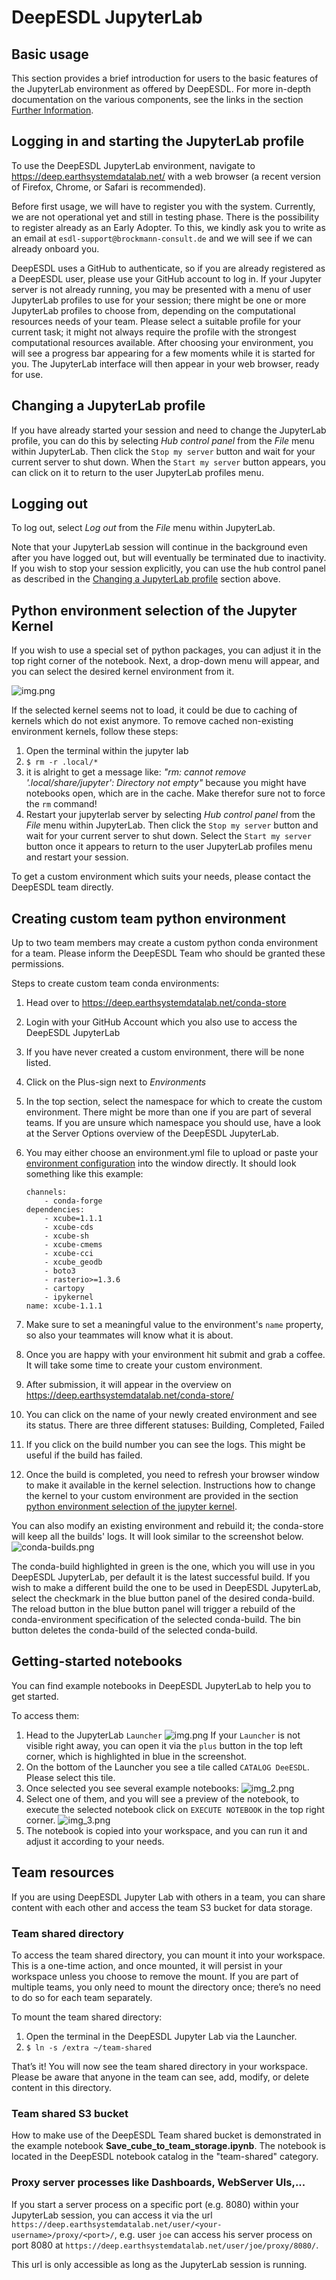 # DeepESDL JupyterLab

## Basic usage

This section provides a brief introduction for users to the basic features of
the JupyterLab environment as offered by DeepESDL.
For more in-depth documentation on the various components, see the links in the
section [Further Information](further-information.md).

## Logging in and starting the JupyterLab profile

To use the DeepESDL JupyterLab environment, navigate to
<https://deep.earthsystemdatalab.net/> with a web browser (a recent version of
Firefox, Chrome, or Safari is recommended).

Before first usage, we will have to register you with the system. Currently,
we are not operational yet and still in testing phase. There is the
possibility to register already as an Early Adopter. To this, we kindly ask you
to write as an email at `esdl-support@brockmann-consult.de` and we will see
if we can already onboard you.

DeepESDL uses a GitHub to authenticate, so if you are already registered as a
DeepESDL user, please use your GitHub account to log in.
If your Jupyter server is not already running, you may be presented
with a menu of user JupyterLab profiles to use for your session; there might be
one or more JupyterLab profiles to choose from, depending on the computational
resources needs of your team. Please select a suitable profile for
your current task; it might not always require the profile with the strongest
computational resources available.
After choosing your environment, you will see a progress bar appearing for a few
moments while it is started for you.
The JupyterLab interface will then appear in your web browser, ready for
use.

## Changing a JupyterLab profile

If you have already started your session and need to change the JupyterLab profile,
you can do this by selecting _Hub control panel_ from the _File_ menu within
JupyterLab. Then click the `Stop my server` button and wait for your current
server to shut down. When the `Start my server` button appears, you can click
on it to return to the user JupyterLab profiles menu.

## Logging out

To log out, select _Log out_ from the _File_ menu within JupyterLab.

Note that your JupyterLab session will continue in the background even after
you have logged out, but will eventually be terminated due to inactivity.
If you wish to stop your session explicitly,
you can use the hub control panel as described in the
[Changing a JupyterLab profile](#changing-a-jupyterlab-profile) section above.

## Python environment selection of the Jupyter Kernel

If you wish to use a special set of python packages, you can adjust it in the
top right corner of the notebook. Next, a drop-down menu will appear, and you
can select the desired kernel environment from it.

![img.png](../img/environment.png)

If the selected kernel seems not to load, it could be due to caching of kernels
which do not exist anymore. To remove cached non-existing environment kernels,
follow these steps:

1. Open the terminal within the jupyter lab
2. `$ rm -r .local/*`
3. it is alright to get a message like: _"rm: cannot remove
   '.local/share/jupyter': Directory not empty"_ because you might have
   notebooks open, which are in the cache. Make therefor sure not to force
   the `rm` command!
4. Restart your jupyterlab server by selecting _Hub control panel_ from the
   _File_ menu within JupyterLab. Then click the `Stop my server` button and
   wait for your current server to shut down. Select the `Start my server`
   button once it appears to return to the user JupyterLab profiles menu and
   restart your session.

To get a custom environment which suits your needs, please contact the DeepESDL
team directly.

## Creating custom team python environment

Up to two team members may create a custom python conda
environment for a team. Please inform the DeepESDL Team
who should be granted these permissions.

Steps to create custom team conda environments:

1.  Head over to https://deep.earthsystemdatalab.net/conda-store
2.  Login with your GitHub Account which you also use to access the DeepESDL
    JupyterLab
3.  If you have never created a custom environment, there will be none listed.
4.  Click on the Plus-sign next to _Environments_
5.  In the top section, select the namespace for which to create the custom
    environment. There might be more than one if you are part of several
    teams. If you are unsure which namespace you should use, have a look
    at the Server Options overview of the DeepESDL JupyterLab.
6.  You may either choose an environment.yml file to upload or paste your
    [environment configuration](https://docs.conda.io/projects/conda/en/latest/user-guide/tasks/manage-environments.html#create-env-file-manually)
    into the window directly.
    It should look something like this example:

        channels:
            - conda-forge
        dependencies:
            - xcube=1.1.1
            - xcube-cds
            - xcube-sh
            - xcube-cmems
            - xcube-cci
            - xcube_geodb
            - boto3
            - rasterio>=1.3.6
            - cartopy
            - ipykernel
        name: xcube-1.1.1

7.  Make sure to set a meaningful value to the environment's `name` property,
    so also your teammates will know what it is about.
8.  Once you are happy with your environment hit submit and grab a coffee. It
    will take some time to create your custom environment.
9.  After submission, it will appear in the overview on
    https://deep.earthsystemdatalab.net/conda-store/
10. You can click on the name of your newly created environment and see its
    status. There are three different statuses: Building, Completed, Failed
11. If you click on the build number you can see the logs. This might be
    useful if the build has failed.
12. Once the build is completed, you need to refresh your browser window
    to make it available in the kernel selection. Instructions how to change
    the kernel to your custom environment are provided
    in the section [python environment selection of the jupyter kernel](#python-environment-selection-of-the-jupyter-kernel).

You can also modify an existing environment and rebuild it; the conda-store
will keep all the builds' logs.
It will look similar to the screenshot below.
![conda-builds.png](../img/conda-builds.png)

The conda-build highlighted in green is the one, which you will use in you
DeepESDL JupyterLab, per default it is the latest successful build. If you
wish to make a different build the one to be used in DeepESDL JupyterLab,
select the checkmark in the blue button panel of the desired conda-build.
The reload button in the blue button panel will trigger a rebuild of the
conda-environment specification of the selected conda-build. The bin button
deletes the conda-build of the selected conda-build.

## Getting-started notebooks

You can find example notebooks in DeepESDL JupyterLab to help you to get
started.

To access them:

1.  Head to the JupyterLab `Launcher`
    ![img.png](../img/launcher.png)
    If your `Launcher` is not visible right away, you can open it via the `plus`
    button in the top left corner, which is highlighted in blue in the
    screenshot.
2.  On the bottom of the Launcher you see a tile called `CATALOG DeeESDL`.
    Please select this tile.
3.  Once selected you see several example notebooks:
    ![img_2.png](../img/catalog.png)
4.  Select one of them, and you will see a preview of the notebook, to execute
    the selected notebook click on `EXECUTE NOTEBOOK` in the top right corner.
    ![img_3.png](../img/notebook.png)
5.  The notebook is copied into your workspace, and you can run it and adjust
    it according to your needs.

## Team resources

If you are using DeepESDL Jupyter Lab with others in a team, you can share
content with each other and access the team S3 bucket for data storage.

### Team shared directory

To access the team shared directory, you can mount it into your workspace.
This is a one-time action, and once mounted, it will persist in your workspace
unless you choose to remove the mount. If you are part of multiple teams, you
only need to mount the directory once; there’s no need to do so for each team
separately.

To mount the team shared directory:

1.  Open the terminal in the DeepESDL Jupyter Lab via the Launcher.
2.  `$ ln -s /extra ~/team-shared`

That’s it! You will now see the team shared directory in your workspace.
Please be aware that anyone in the team can see, add, modify, or delete
content in this directory.

### Team shared S3 bucket

How to make use of the DeepESDL Team shared bucket is demonstrated in the
example notebook **Save_cube_to_team_storage.ipynb**. The notebook is located
in the DeepESDL notebook catalog in the "team-shared" category.

### Proxy server processes like Dashboards, WebServer UIs,...

If you start a server process on a specific port (e.g. 8080) within your JupyterLab session, you can access it via
the url `https://deep.earthsystemdatalab.net/user/<your-username>/proxy/<port>/`, e.g.
user `joe` can access his server process on port 8080 at `https://deep.earthsystemdatalab.net/user/joe/proxy/8080/`.

This url is only accessible as long as the JupyterLab session is running.
